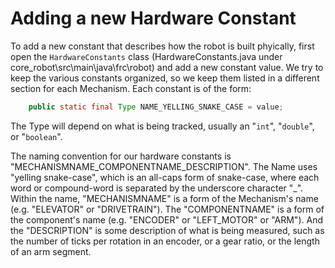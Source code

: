 # Adding a new Hardware Constant

To add a new constant that describes how the robot is built phyically, first open the ```HardwareConstants``` class (HardwareConstants.java under core_robot\src\main\java\frc\robot) and add a new constant value.  We try to keep the various constants organized, so we keep them listed in a different section for each Mechanism.  Each constant is of the form:
```java
    public static final Type NAME_YELLING_SNAKE_CASE = value;
```

The Type will depend on what is being tracked, usually an  "```int```", "```double```", or "```boolean```".

The naming convention for our hardware constants is "MECHANISMNAME_COMPONENTNAME_DESCRIPTION".  The Name uses "yelling snake-case", which is an all-caps form of snake-case, where each word or compound-word is separated by the underscore character "\_".  Within the name, "MECHANISMNAME" is a form of the Mechanism's name (e.g. "ELEVATOR" or "DRIVETRAIN").  The "COMPONENTNAME" is a form of the component's name (e.g. "ENCODER" or "LEFT_MOTOR" or "ARM").  And the "DESCRIPTION" is some description of what is being measured, such as the number of ticks per rotation in an encoder, or a gear ratio, or the length of an arm segment.
